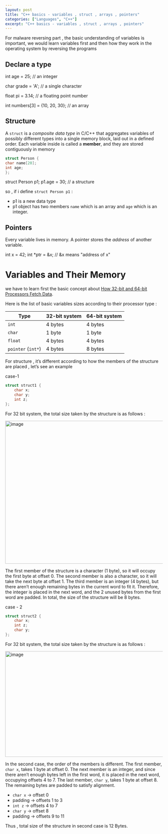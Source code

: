 ```yaml
---
layout: post
title: "C++ basics - variables , struct , arrays , pointers"
categories: ["Languages", "C++"]
excerpt: "C++ basics - variables , struct , arrays , pointers"
---
```


For malware reversing part , the basic understanding of variables is important, we would learn variables first and then how they work in the operating system by reversing the programs

## Declare a type

int age = 25;     // an integer

char grade = 'A'; // a single character

float pi = 3.14;  // a floating point number

int numbers[3] = {10, 20, 30}; // an array

## Structure

A `struct` is a *composite data type* in C/C++ that aggregates variables of possibly different types into a single memory block, laid out in a defined order. Each variable inside is called a **member**, and they are stored contiguously in memory

```c++
struct Person {
char name[20];
int age;
};  
```

struct Person p1;
p1.age = 30;                // a structure

so , if i define `struct Person p1` :

- p1 is a new data type
- p1 object has two members `name` which is an array and `age` which is an integer.

## Pointers

Every variable lives in memory. A pointer stores the *address* of another variable.

int x = 42;
int *ptr = &x;   // &x means "address of x"

# Variables and Their Memory

we have to learn first the basic concept about [How 32-bit and 64-bit Processors Fetch Data](https://scriptkiddienotes.github.io/learning-log/computer%20architecture/2025/09/16/How-32-bit-and-64-bit-Processors-Fetch-Data/).

Here is the list of basic variables sizes according to their processor type :

<div class="table-wrap" markdown="1">
	
| Type | 32-bit system | 64-bit system |
| --- | --- | --- |
| `int` | 4 bytes | 4 bytes |
| `char` | 1 byte | 1 byte |
| `float` | 4 bytes | 4 bytes |
| `pointer` (`int*`) | 4 bytes | 8 bytes |

</div>

For structure , it’s different according to how the members of the structure are placed , let’s see an example

case-1

```cpp
struct struct1 {
	char x;
	char y;
	int z;
};
```

For 32 bit system, the total size taken by the structure is as follows :

<img width="990" height="457" alt="image" src="https://github.com/user-attachments/assets/bb1dee0a-e798-411b-8bce-ccd0ff01cfc6" />

The first member of the structure is a character (1 byte), so it will occupy the first byte at offset 0. The second member is also a character, so it will take the next byte at offset 1. The third member is an integer (4 bytes), but there aren’t enough remaining bytes in the current word to fit it. Therefore, the integer is placed in the next word, and the 2 unused bytes from the first word are padded. In total, the size of the structure will be 8 bytes.

case - 2

```cpp
struct struct2 {
	char x;
	int z;
	char y;
};
```

For 32 bit system, the total size taken by the structure is as follows :

<img width="990" height="338" alt="image" src="https://github.com/user-attachments/assets/e3564065-0a89-4ece-a5b1-05246fa23528" />

In the second case, the order of the members is different. The first member, `char x`, takes 1 byte at offset 0. The next member is an integer, and since there aren’t enough bytes left in the first word, it is placed in the next word, occupying offsets 4 to 7. The last member, `char y`, takes 1 byte at offset 8. The remaining bytes are padded to satisfy alignment.

- `char x` → offset 0
- padding → offsets 1 to 3
- `int z` → offsets 4 to 7
- `char y` → offset 8
- padding → offsets 9 to 11

Thus , total size of the structure in second case is 12 Bytes.
